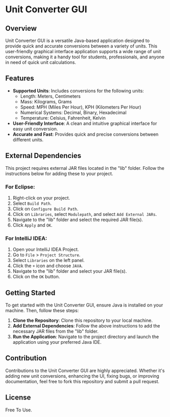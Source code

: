 # Unit Converter GUI

## Overview
Unit Converter GUI is a versatile Java-based application designed to provide quick and accurate conversions between a variety of units. This user-friendly graphical interface application supports a wide range of unit conversions, making it a handy tool for students, professionals, and anyone in need of quick unit calculations.

## Features
- **Supported Units**: Includes conversions for the following units:
  - Length: Meters, Centimeters
  - Mass: Kilograms, Grams
  - Speed: MPH (Miles Per Hour), KPH (Kilometers Per Hour)
  - Numerical Systems: Decimal, Binary, Hexadecimal
  - Temperature: Celsius, Fahrenheit, Kelvin
- **User-Friendly Interface**: A clean and intuitive graphical interface for easy unit conversion.
- **Accurate and Fast**: Provides quick and precise conversions between different units.

## External Dependencies
This project requires external JAR files located in the "lib" folder. Follow the instructions below for adding these to your project.

### For Eclipse:
1. Right-click on your project.
2. Select `Build Path`.
3. Click on `Configure Build Path`.
4. Click on `Libraries`, select `Modulepath`, and select `Add External JARs`.
5. Navigate to the "lib" folder and select the required JAR file(s).
6. Click `Apply` and `OK`.

### For IntelliJ IDEA:
1. Open your IntelliJ IDEA Project.
2. Go to `File` > `Project Structure`.
3. Select `Libraries` on the left panel.
4. Click the `+` icon and choose `JAVA`.
5. Navigate to the "lib" folder and select your JAR file(s).
6. Click on the `OK` button.

## Getting Started
To get started with the Unit Converter GUI, ensure Java is installed on your machine. Then, follow these steps:

1. **Clone the Repository**: Clone this repository to your local machine.
2. **Add External Dependencies**: Follow the above instructions to add the necessary JAR files from the "lib" folder.
3. **Run the Application**: Navigate to the project directory and launch the application using your preferred Java IDE.

## Contribution
Contributions to the Unit Converter GUI are highly appreciated. Whether it's adding new unit conversions, enhancing the UI, fixing bugs, or improving documentation, feel free to fork this repository and submit a pull request.

## License
Free To Use.
